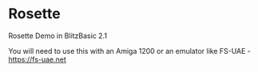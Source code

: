 # Rosette

Rosette Demo in BlitzBasic 2.1

You will need to use this with an Amiga 1200 or an emulator like FS-UAE - https://fs-uae.net
